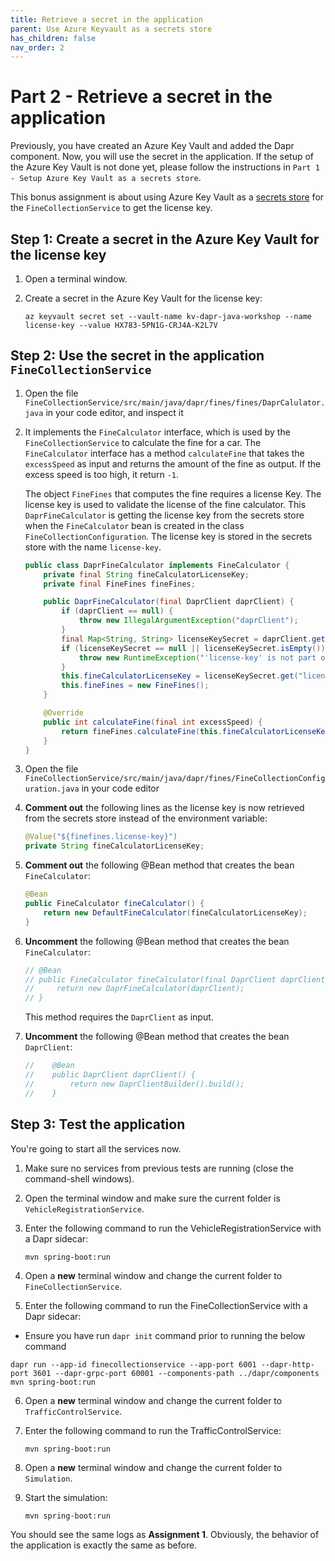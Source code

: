 ```yaml
---
title: Retrieve a secret in the application
parent: Use Azure Keyvault as a secrets store
has_children: false
nav_order: 2
---
```


# Part 2 - Retrieve a secret in the application

Previously, you have created an Azure Key Vault and added the Dapr component. Now, you will use the secret in the application. If the setup of the Azure Key Vault is not done yet, please follow the instructions in `Part 1 - Setup Azure Key Vault as a secrets store`.

This bonus assignment is about using Azure Key Vault as a [secrets store](https://docs.dapr.io/operations/components/setup-secret-store/) for the `FineCollectionService` to get the license key.

## Step 1: Create a secret in the Azure Key Vault for the license key

1. Open a terminal window.
   
1. Create a secret in the Azure Key Vault for the license key:
    ```azurecli
    az keyvault secret set --vault-name kv-dapr-java-workshop --name license-key --value HX783-5PN1G-CRJ4A-K2L7V
    ```

## Step 2: Use the secret in the application `FineCollectionService`

1. Open the file `FineCollectionService/src/main/java/dapr/fines/fines/DaprCalulator.java` in your code editor, and inspect it

1. It implements the `FineCalculator` interface, which is used by the `FineCollectionService` to calculate the fine for a car. The `FineCalculator` interface has a method `calculateFine` that takes the `excessSpeed` as input and returns the amount of the fine as output. If the excess speed is too high, it return `-1`.
   
   The object `FineFines` that computes the fine requires a license Key. The license key is used to validate the license of the fine calculator. This `DaprFineCalculator` is getting the license key from the secrets store when the `FineCalculator` bean is created in the class `FineCollectionConfiguration`. The license key is stored in the secrets store with the name `license-key`.
   
    ```java
    public class DaprFineCalculator implements FineCalculator {
        private final String fineCalculatorLicenseKey;
        private final FineFines fineFines;

        public DaprFineCalculator(final DaprClient daprClient) {
            if (daprClient == null) {
                throw new IllegalArgumentException("daprClient");
            }
            final Map<String, String> licenseKeySecret = daprClient.getSecret("secretsstore", "license-key").block();
            if (licenseKeySecret == null || licenseKeySecret.isEmpty()) {
                throw new RuntimeException("'license-key' is not part of the secrets store.");
            }
            this.fineCalculatorLicenseKey = licenseKeySecret.get("license-key");
            this.fineFines = new FineFines();
        }

        @Override
        public int calculateFine(final int excessSpeed) {
            return fineFines.calculateFine(this.fineCalculatorLicenseKey, excessSpeed);
        }
    }
    ```

1. Open the file `FineCollectionService/src/main/java/dapr/fines/FineCollectionConfiguration.java` in your code editor

1. **Comment out** the following lines as the license key is now retrieved from the secrets store instead of the environment variable:
    ```java
    @Value("${finefines.license-key}")
    private String fineCalculatorLicenseKey;
    ```

1. **Comment out** the following @Bean method that creates the bean `FineCalculator`:
    ```java
    @Bean
    public FineCalculator fineCalculator() {
        return new DefaultFineCalculator(fineCalculatorLicenseKey);
    }
    ```

1. **Uncomment** the following @Bean method that creates the bean `FineCalculator`:
    ```java
    // @Bean
    // public FineCalculator fineCalculator(final DaprClient daprClient) {
    //     return new DaprFineCalculator(daprClient);
    // }
    ```

    This method requires the `DaprClient` as input.

1. **Uncomment** the following @Bean method that creates the bean `DaprClient`:
    ```java
    //    @Bean
    //    public DaprClient daprClient() {
    //        return new DaprClientBuilder().build();
    //    }
    ``` 

## Step 3: Test the application

You're going to start all the services now. 

1. Make sure no services from previous tests are running (close the command-shell windows).

2. Open the terminal window and make sure the current folder is `VehicleRegistrationService`.

3. Enter the following command to run the VehicleRegistrationService with a Dapr sidecar:

   ```console
   mvn spring-boot:run
   ```

4. Open a **new** terminal window and change the current folder to `FineCollectionService`.

5. Enter the following command to run the FineCollectionService with a Dapr sidecar:
  * Ensure you have run `dapr init` command prior to running the below command

   ```console
   dapr run --app-id finecollectionservice --app-port 6001 --dapr-http-port 3601 --dapr-grpc-port 60001 --components-path ../dapr/components mvn spring-boot:run
   ```

6. Open a **new** terminal window and change the current folder to `TrafficControlService`.

7. Enter the following command to run the TrafficControlService:

   ```console
   mvn spring-boot:run
   ```

8. Open a **new** terminal window and change the current folder to `Simulation`.

9. Start the simulation:

   ```console
   mvn spring-boot:run
   ```

You should see the same logs as **Assignment 1**. Obviously, the behavior of the application is exactly the same as before.